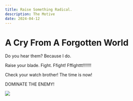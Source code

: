 ```yaml
---
title: Raise Something Radical.
description: The Motive
date: 2024-04-12
---
```

# A Cry From A Forgotten World

Do you hear them? Because I do.

Raise your blade. Fight. Ffight! Fffighttt!!!!!!!

Check your watch brother! The time is now!

DOMINATE THE ENEMY!

![](https://ichef.bbci.co.uk/news/976/cpsprodpb/E17B/production/_118232775_gettyimages-1224533031.jpg)
